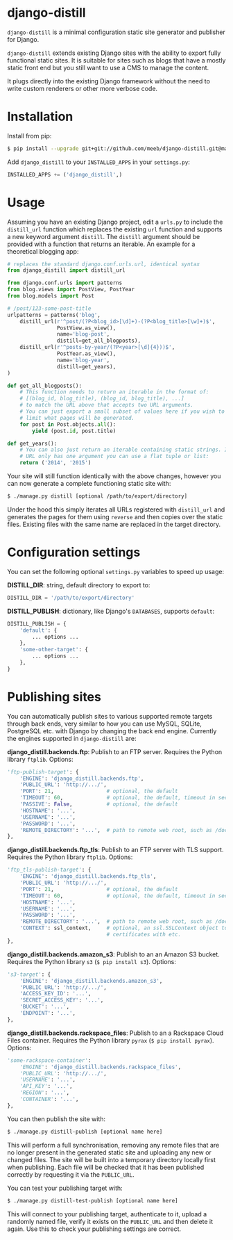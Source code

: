 # django-distill

`django-distill` is a minimal configuration static site generator and publisher
for Django.

`django-distill` extends existing Django sites with the ability to export
fully functional static sites. It is suitable for sites such as blogs that have
a mostly static front end but you still want to use a CMS to manage the
content.

It plugs directly into the existing Django framework without the need to write
custom renderers or other more verbose code.

# Installation

Install from pip:

```bash
$ pip install --upgrade git+git://github.com/meeb/django-distill.git@master
```

Add `django_distill` to your `INSTALLED_APPS` in your `settings.py`:

```python
INSTALLED_APPS += ('django_distill',)
```

# Usage

Assuming you have an existing Django project, edit a `urls.py` to include the
`distill_url` function which replaces the existing `url` function and supports
a new keyword argument `distill`. The `distill` argument should be provided with
a function that returns an iterable. An example for a theoretical blogging app:

```python
# replaces the standard django.conf.urls.url, identical syntax
from django_distill import distill_url

from django.conf.urls import patterns
from blog.views import PostView, PostYear
from blog.models import Post

# /post/123-some-post-title
urlpatterns = patterns('blog',
    distill_url(r'^post/(?P<blog_id>[\d]+)-(?P<blog_title>[\w]+)$',
                PostView.as_view(),
                name='blog-post',
                distill=get_all_blogposts),
    distill_url(r'^posts-by-year/(?P<year>[\d]{4}))$',
                PostYear.as_view(),
                name='blog-year',
                distill=get_years),
)

def get_all_blogposts():
    # This function needs to return an iterable in the format of:
    # [(blog_id, blog_title), (blog_id, blog_title), ...]
    # to match the URL above that accepts two URL arguments.
    # You can just export a small subset of values here if you wish to
    # limit what pages will be generated.
    for post in Post.objects.all():
        yield (post.id, post.title)

def get_years():
    # You can also just return an iterable containing static strings. If the
    # URL only has one argument you can use a flat tuple or list:
    return ('2014', '2015')
```

Your site will still function identically with the above changes, however you
can now generate a complete functioning static site with:

```bash
$ ./manage.py distill [optional /path/to/export/directory]
```

Under the hood this simply iterates all URLs registered with `distill_url` and
generates the pages for them using `reverse` and then copies over the static
files. Existing files with the same name are replaced in the target directory.

# Configuration settings

You can set the following optional `settings.py` variables to speed up usage:

**DISTILL_DIR**: string, default directory to export to:

```python
DISTILL_DIR = '/path/to/export/directory'
```

**DISTILL_PUBLISH**: dictionary, like Django's `DATABASES`, supports `default`:

```python
DISTILL_PUBLISH = {
    'default': {
        ... options ...
    },
    'some-other-target': {
        ... options ...
    },
}
```

# Publishing sites

You can automatically publish sites to various supported remote targets through
back ends, very similar to how you can use MySQL, SQLite, PostgreSQL etc. with
Django by changing the back end engine. Currently the engines supported in
`django-distill` are:

**django_distill.backends.ftp**: Publish to an FTP server. Requires the Python
  library `ftplib`. Options:

```python
'ftp-publish-target': {
    'ENGINE': 'django_distill.backends.ftp',
    'PUBLIC_URL': 'http://.../',
    'PORT': 21,                 # optional, the default
    'TIMEOUT': 60,              # optional, the default, timeout in seconds
    'PASSIVE': False,           # optional, the default
    'HOSTNAME': '...',
    'USERNAME': '...',
    'PASSWORD': '...',
    'REMOTE_DIRECTORY': '...',  # path to remote web root, such as /docs/
},
```

**django_distill.backends.ftp_tls**: Publish to an FTP server with TLS
  support. Requires the Python library `ftplib`. Options:

```python
'ftp_tls-publish-target': {
    'ENGINE': 'django_distill.backends.ftp_tls',
    'PUBLIC_URL': 'http://.../',
    'PORT': 21,                 # optional, the default
    'TIMEOUT': 60,              # optional, the default, timeout in seconds
    'HOSTNAME': '...',
    'USERNAME': '...',
    'PASSWORD': '...',
    'REMOTE_DIRECTORY': '...',  # path to remote web root, such as /docs/
    'CONTEXT': ssl_context,     # optional, an ssl.SSLContext object to validate
                                # certificates with etc.
},
```

**django_distill.backends.amazon_s3**: Publish to an an Amazon S3 bucket.
  Requires the Python library `s3` (`$ pip install s3`). Options:

```python
's3-target': {
    'ENGINE': 'django_distill.backends.amazon_s3',
    'PUBLIC_URL': 'http://.../',
    'ACCESS_KEY_ID': '...',
    'SECRET_ACCESS_KEY': '...',
    'BUCKET': '...',
    'ENDPOINT': '...',
},
```

**django_distill.backends.rackspace_files**: Publish to an a Rackspace Cloud
  Files container.  Requires the Python library `pyrax` (`$ pip install pyrax`).
  Options:

```python
'some-rackspace-container':
    'ENGINE': 'django_distill.backends.rackspace_files',
    'PUBLIC_URL': 'http://.../',
    'USERNAME': '...',
    'API_KEY': '...',
    'REGION': '...',
    'CONTAINER': '...',
},
```

You can then publish the site with:

```bash
$ ./manage.py distill-publish [optional name here]
```

This will perform a full synchronisation, removing any remote files that are no
longer present in the generated static site and uploading any new or changed
files. The site will be built into a temporary directory locally first when
publishing. Each file will be checked that it has been published correctly by
requesting it via the `PUBLIC_URL`.

You can test your publishing target with:

```bash
$ ./manage.py distill-test-publish [optional name here]
```

This will connect to your publishing target, authenticate to it, upload a
randomly named file, verify it exists on the `PUBLIC_URL` and then delete it
again. Use this to check your publishing settings are correct.
